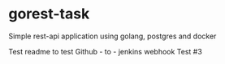 # gorest-task
Simple rest-api application using golang, postgres and docker

Test readme to test Github - to - jenkins webhook
Test #3
